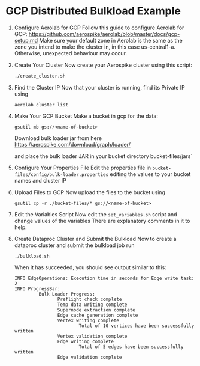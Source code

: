 # GCP Distributed Bulkload Example
    
1. Configure Aerolab for GCP
    Follow this guide to configure Aerolab for GCP: 
    https://github.com/aerospike/aerolab/blob/master/docs/gcp-setup.md
    Make sure your default zone in Aerolab is the same as the zone you intend to make the cluster in, in this case us-central1-a.
    Otherwise, unexpected behaviour may occur.
    
2. Create Your Cluster
    Now create your Aerospike cluster using this script:
    ```bash
    ./create_cluster.sh
    ```
    
3. Find the Cluster IP
    Now that your cluster is running, find its Private IP using
    ```shell
    aerolab cluster list
    ```
    
4. Make Your GCP Bucket
    Make a bucket in gcp for the data: 
    ```shell
    gsutil mb gs://<name-of-bucket>
    ```
    
    Download bulk loader jar from here
    https://aerospike.com/download/graph/loader/
    
    and place the bulk loader JAR in your bucket directory
    bucket-files/jars`
    
5. Configure Your Properties File
    Edit the properties file in `bucket-files/config/bulk-loader.properties` 
    editing the values to your bucket names and cluster IP
    
6. Upload Files to GCP
    Now upload the files to the bucket using
    ```shell
    gsutil cp -r ./bucket-files/* gs://<name-of-bucket>
    ```
    
7. Edit the Variables Script
    Now edit the `set_variables.sh` script and change values of the variables
    There are explanatory comments in it to help.
    
8. Create Dataproc Cluster and Submit the Bulkload
    Now to create a dataproc cluster and submit the bulkload job run
    ```shell
    ./bulkload.sh
    ```
    When it has succeeded, you should see output similar to this:
    ```
    INFO EdgeOperations: Execution time in seconds for Edge write task: 2
    INFO ProgressBar:
             Bulk Loader Progress:
                    Preflight check complete
                    Temp data writing complete
                    Supernode extraction complete
                    Edge cache generation complete
                    Vertex writing complete
                            Total of 10 vertices have been successfully written
                    Vertex validation complete
                    Edge writing complete
                            Total of 5 edges have been successfully written
                    Edge validation complete
    ```
